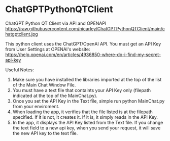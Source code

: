 # ChatGPTPythonQTClient
ChatGPT Python QT Client via API and OPENAPI
https://raw.githubusercontent.com/nicarley/ChatGPTPythonQTClient/main/chatgptclient.jpg

This python client uses the ChatGPT/OpenAI API.  You must get an API Key from User Settings at OPENAI's website:
https://help.openai.com/en/articles/4936850-where-do-i-find-my-secret-api-key

Useful Notes:
1.  Make sure you have installed the libraries imported at the top of the list of the Main Chat Window File.  
2.  You must have a text file that containts your API Key only (filepath indicated at the top of the MainChat.py).  
3.  Once you set the API Key in the Text file, simple run python MainChat.py from your enviroment.
4.  When loading the app, it verifies that the file listed is at the filepath specified.  If it is not, it creates it.  If it is, it simply reads in the API Key.
5.  In the app, it displays the API Key listed from the Text file.  If you change the text field to a new api key, when you send your request, it will save the new API key to the text file.  


